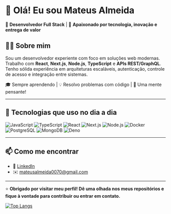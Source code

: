 # 👋 Olá! Eu sou Mateus Almeida

🎯 **Desenvolvedor Full Stack** | 🚀 **Apaixonado por tecnologia, inovação e entrega de valor**

## 👨‍💻 Sobre mim

Sou um desenvolvedor experiente com foco em soluções web modernas. Trabalho com **React**, **Next.js**, **Node.js**, **TypeScript** e **APIs REST/GraphQL**. Tenho sólida experiência em arquiteturas escaláveis, autenticação, controle de acesso e integração entre sistemas.

🎓 Sempre aprendendo | 💡 Resolvo problemas com código | 🧠 Uma mente pensante!

---

## 🧰 Tecnologias que uso no dia a dia

![JavaScript](https://img.shields.io/badge/-JavaScript-black?style=flat-square&logo=javascript)
![TypeScript](https://img.shields.io/badge/-TypeScript-3178c6?style=flat-square&logo=typescript&logoColor=white)
![React](https://img.shields.io/badge/-React-61DAFB?style=flat-square&logo=react&logoColor=black)
![Next.js](https://img.shields.io/badge/-Next.js-black?style=flat-square&logo=next.js)
![Node.js](https://img.shields.io/badge/-Node.js-339933?style=flat-square&logo=node.js&logoColor=white)
![Docker](https://img.shields.io/badge/-Docker-2496ED?style=flat-square&logo=docker&logoColor=white)
![PostgreSQL](https://img.shields.io/badge/-PostgreSQL-336791?style=flat-square&logo=postgresql&logoColor=white)
![MongoDB](https://img.shields.io/badge/-MongoDB-47A248?style=flat-square&logo=mongodb&logoColor=white)
![Deno](https://img.shields.io/badge/-Deno-black?style=flat-square&logo=deno&logoColor=white)

---

## 📫 Como me encontrar

- 💼 [LinkedIn](https://www.linkedin.com/in/mateus-oliveira-de-almeida-787038210/)
- ✉️ mateusalmeida0070@gmail.com

---

⭐ **Obrigado por visitar meu perfil! Dê uma olhada nos meus repositórios e fique à vontade para contribuir ou entrar em contato.**

[![Top Langs](https://github-readme-stats.vercel.app/api/top-langs/?username=MathVans&hide=racket,cython,HTML,CSS,c#,Fortran,SCSS,PowerShell,Less,Shell,Smarty,Plpgsql,Forth,Makefile,Procfile,C,Kotlin&count_weight=0.1&size_weight=0.9&langs_count=10)](https://github.com/anuraghazra/github-readme-stats)
